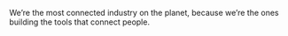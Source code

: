 

We’re the most connected industry on the planet, because we’re the ones building the tools that connect
people.